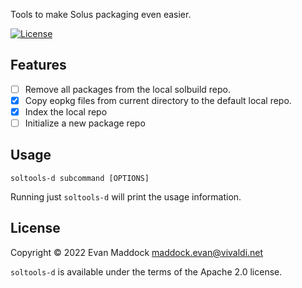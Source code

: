 Tools to make Solus packaging even easier.

[![License](https://img.shields.io/badge/License-Apache%202.0-blue.svg)](https://opensource.org/licenses/Apache-2.0)

## Features

- [ ] Remove all packages from the local solbuild repo.
- [x] Copy eopkg files from current directory to the default local repo.
- [x] Index the local repo
- [ ] Initialize a new package repo

## Usage

`soltools-d subcommand [OPTIONS]`

Running just `soltools-d` will print the usage information.

## License

Copyright &copy; 2022 Evan Maddock maddock.evan@vivaldi.net

`soltools-d` is available under the terms of the Apache 2.0 license.
